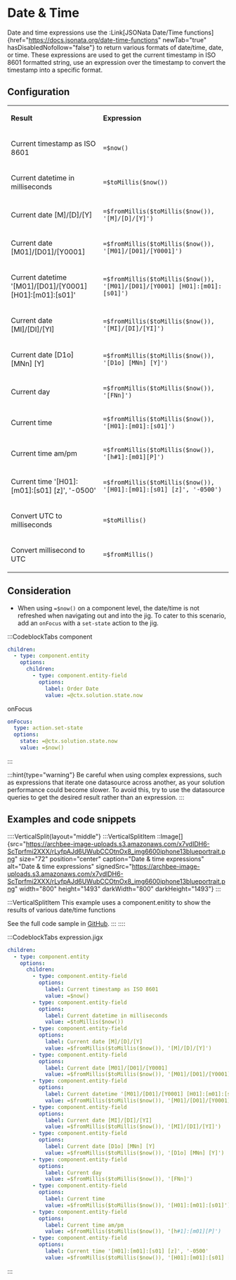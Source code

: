 # Date & Time

Date and time expressions use the :Link[JSONata Date/Time functions]{href="https://docs.jsonata.org/date-time-functions" newTab="true" hasDisabledNofollow="false"} to return various formats of date/time, date, or time. These expressions are used to get the current timestamp in ISO 8601 formatted string, use an expression over the timestamp to convert the timestamp into a specific format.

## Configuration

<table isTableHeaderOn="true" selectedColumns="" selectedRows="" selectedTable="false" columnWidths="313">
  <tr>
    <td selected="false" align="left">
      <p><strong>Result</strong></p>
    </td>
    <td selected="false" align="left">
      <p><strong>Expression</strong></p>
    </td>
  </tr>
  <tr>
    <td selected="false" align="left">
      <p>Current timestamp as ISO 8601</p>
    </td>
    <td selected="false" align="left">
      <p><code>=$now()</code></p>
    </td>
  </tr>
  <tr>
    <td selected="false" align="left">
      <p>Current datetime in milliseconds</p>
    </td>
    <td selected="false" align="left">
      <p><code>=$toMillis($now())</code></p>
    </td>
  </tr>
  <tr>
    <td selected="false" align="left">
      <p>Current date [M]/[D]/[Y]</p>
    </td>
    <td selected="false" align="left">
      <p><code>=$fromMillis($toMillis($now()), '[M]/[D]/[Y]')</code></p>
    </td>
  </tr>
  <tr>
    <td selected="false" align="left">
      <p>Current date [M01]/[D01]/[Y0001]</p>
    </td>
    <td selected="false" align="left">
      <p><code>=$fromMillis($toMillis($now()), '[M01]/[D01]/[Y0001]')</code></p>
    </td>
  </tr>
  <tr>
    <td selected="false" align="left">
      <p>Current datetime '[M01]/[D01]/[Y0001] [H01]:[m01]:[s01]'</p>
    </td>
    <td selected="false" align="left">
      <p><code>=$fromMillis($toMillis($now()), '[M01]/[D01]/[Y0001] [H01]:[m01]:[s01]')</code></p>
    </td>
  </tr>
  <tr>
    <td selected="false" align="left">
      <p>Current date [MI]/[DI]/[YI]</p>
    </td>
    <td selected="false" align="left">
      <p><code>=$fromMillis($toMillis($now()), '[MI]/[DI]/[YI]')</code></p>
    </td>
  </tr>
  <tr>
    <td selected="false" align="left">
      <p>Current date [D1o] [MNn] [Y]</p>
    </td>
    <td selected="false" align="left">
      <p><code>=$fromMillis($toMillis($now()), '[D1o] [MNn] [Y]')</code></p>
    </td>
  </tr>
  <tr>
    <td selected="false" align="left">
      <p>Current day</p>
    </td>
    <td selected="false" align="left">
      <p><code>=$fromMillis($toMillis($now()), '[FNn]')</code></p>
    </td>
  </tr>
  <tr>
    <td selected="false" align="left">
      <p>Current time</p>
    </td>
    <td selected="false" align="left">
      <p><code>=$fromMillis($toMillis($now()), '[H01]:[m01]:[s01]')</code></p>
    </td>
  </tr>
  <tr>
    <td selected="false" align="left">
      <p>Current time am/pm</p>
    </td>
    <td selected="false" align="left">
      <p><code>=$fromMillis($toMillis($now()), '[h#1]:[m01][P]')</code></p>
    </td>
  </tr>
  <tr>
    <td selected="false" align="left">
      <p>Current time '[H01]:[m01]:[s01] [z]', '-0500'</p>
    </td>
    <td selected="false" align="left">
      <p><code>=$fromMillis($toMillis($now()), '[H01]:[m01]:[s01] [z]', '-0500')</code></p>
    </td>
  </tr>
  <tr>
    <td selected="false" align="left">
      <p>Convert UTC to milliseconds</p>
    </td>
    <td selected="false" align="left">
      <p><code>=$toMillis()</code></p>
    </td>
  </tr>
  <tr>
    <td selected="false" align="left">
      <p>Convert millisecond to UTC</p>
    </td>
    <td selected="false" align="left">
      <p><code>=$fromMillis()</code></p>
    </td>
  </tr>
</table>

## Consideration

- When using `=$now()` on a component level,  the date/time is not refreshed when navigating out and into the jig. To cater to this scenario, add an `onFocus` with a `set-state` action to the jig.

:::CodeblockTabs
component

```yaml
children:
  - type: component.entity
    options:
      children:
        - type: component.entity-field
          options:
            label: Order Date
            value: =@ctx.solution.state.now
```

onFocus

```yaml
onFocus: 
  type: action.set-state
  options:
    state: =@ctx.solution.state.now
    value: =$now()
```
:::

:::hint{type="warning"}
Be careful when using complex expressions, such as expressions that iterate one datasource across another, as your solution performance could become slower. To avoid this, try to use the datasource queries to get the desired result rather than an expression.
:::

## Examples and code snippets

::::VerticalSplit{layout="middle"}
:::VerticalSplitItem
::Image[]{src="https://archbee-image-uploads.s3.amazonaws.com/x7vdIDH6-ScTprfmi2XXX/rLyfpAJd6UWubCCOtnOx8_img6600iphone13blueportrait.png" size="72" position="center" caption="Date & time expressions" alt="Date & time expressions" signedSrc="https://archbee-image-uploads.s3.amazonaws.com/x7vdIDH6-ScTprfmi2XXX/rLyfpAJd6UWubCCOtnOx8_img6600iphone13blueportrait.png" width="800" height="1493" darkWidth="800" darkHeight="1493"}
:::

:::VerticalSplitItem
This example uses a component.enitity to show the results of various date/time functions

See the full code sample in [GitHub](https://github.com/jigx-com/jigx-samples/blob/main/quickstart/jigx-samples/jigs/guide-expressions/static-data/expression.jigx).
:::
::::

:::CodeblockTabs
expression.jigx

```yaml
children:
  - type: component.entity
    options:
      children:
        - type: component.entity-field
          options:
            label: Current timestamp as ISO 8601
            value: =$now()
        - type: component.entity-field
          options:
            label: Current datetime in milliseconds
            value: =$toMillis($now())
        - type: component.entity-field
          options:
            label: Current date [M]/[D]/[Y]
            value: =$fromMillis($toMillis($now()), '[M]/[D]/[Y]')
        - type: component.entity-field
          options:
            label: Current date [M01]/[D01]/[Y0001]
            value: =$fromMillis($toMillis($now()), '[M01]/[D01]/[Y0001]')
        - type: component.entity-field
          options:
            label: Current datetime '[M01]/[D01]/[Y0001] [H01]:[m01]:[s01]'
            value: =$fromMillis($toMillis($now()), '[M01]/[D01]/[Y0001] [H01]:[m01]:[s01]')
        - type: component.entity-field
          options:
            label: Current date [MI]/[DI]/[YI]
            value: =$fromMillis($toMillis($now()), '[MI]/[DI]/[YI]')
        - type: component.entity-field
          options:
            label: Current date [D1o] [MNn] [Y]
            value: =$fromMillis($toMillis($now()), '[D1o] [MNn] [Y]')
        - type: component.entity-field
          options:
            label: Current day
            value: =$fromMillis($toMillis($now()), '[FNn]')
        - type: component.entity-field
          options:
            label: Current time
            value: =$fromMillis($toMillis($now()), '[H01]:[m01]:[s01]')
        - type: component.entity-field
          options:
            label: Current time am/pm
            value: =$fromMillis($toMillis($now()), '[h#1]:[m01][P]')
        - type: component.entity-field
          options:
            label: Current time '[H01]:[m01]:[s01] [z]', '-0500'
            value: =$fromMillis($toMillis($now()), '[H01]:[m01]:[s01] [z]', '-0500')
```
:::

